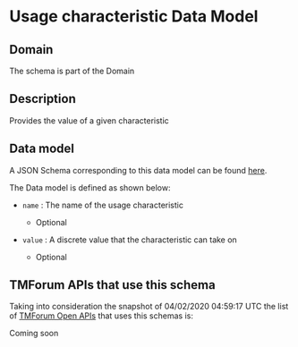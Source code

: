 # Usage characteristic Data Model

## Domain

The  schema is part of the  Domain

## Description

Provides the value of a given characteristic

## Data model

A JSON Schema corresponding to this data model can be found
[here](https://github.com/tmforum-rand/schemas/blob/candidates/Product/UsageCharacteristic.schema.json).

The Data model is defined as shown below:

- `name` : The name of the usage characteristic

  - Optional


- `value` : A discrete value that the characteristic can take on

  - Optional






## TMForum APIs that use this schema

Taking into consideration the snapshot of 04/02/2020 04:59:17 UTC the list of [TMForum Open APIs](https://www.tmforum.org/open-apis/) that uses this schemas is:

Coming soon